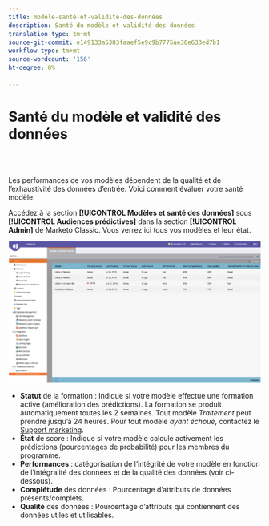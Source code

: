 ```yaml
---
title: modèle-santé-et-validité-des-données
description: Santé du modèle et validité des données
translation-type: tm+mt
source-git-commit: e149133a5383faaef5e9c9b7775ae36e633ed7b1
workflow-type: tm+mt
source-wordcount: '156'
ht-degree: 0%

---
```



# Santé du modèle et validité des données

<br> 

Les performances de vos modèles dépendent de la qualité et de l’exhaustivité des données d’entrée. Voici comment évaluer votre santé modèle.

Accédez à la section **[!UICONTROL Modèles et santé des données]** sous **[!UICONTROL Audiences prédictives]** dans la section **[!UICONTROL Admin]** de Marketo Classic. Vous verrez ici tous vos modèles et leur état.

![Image un](/help/sky/assets/predictive-audiences/model-health-and-data-validity/model-health-and-data-validity-1.png)

* **Statut** de la formation : Indique si votre modèle effectue une formation active (amélioration des prédictions). La formation se produit automatiquement toutes les 2 semaines. Tout modèle _Traitement_ peut prendre jusqu’à 24 heures. Pour tout modèle _ayant échoué_, contactez le [Support marketing](https://nation.marketo.com/t5/Support/ct-p/Support).
* **État** de score : Indique si votre modèle calcule activement les prédictions (pourcentages de probabilité) pour les membres du programme.
* **Performances** : catégorisation de l’intégrité de votre modèle en fonction de l’intégralité des données et de la qualité des données (voir ci-dessous).
* **Complétude** des données : Pourcentage d’attributs de données présents/complets.
* **Qualité** des données : Pourcentage d’attributs qui contiennent des données utiles et utilisables.
